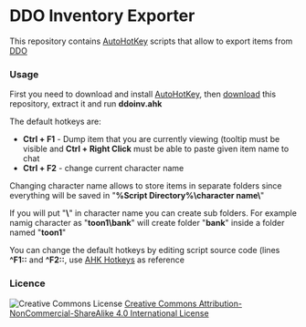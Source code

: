 # DDO Inventory Exporter

This repository contains [AutoHotKey] scripts that allow to export items from [DDO]

### Usage

First you need to download and install [AutoHotKey], then [download][master] this repository, extract it and run **ddoinv.ahk**

The default hotkeys are:
- **Ctrl + F1** - Dump item that you are currently viewing (tooltip must be visible and **Ctrl + Right Click** must be able to paste given item name to chat
- **Ctrl + F2** - change current character name

Changing character name allows to store items in separate folders since everything will be saved in "**%Script Directory%\\character name\\**"

If you will put "**\\**" in character name you can create sub folders. For example namig character as "**toon1\bank**" will create folder "**bank**" inside a folder named "**toon1**"

You can change the default hotkeys by editing script source code (lines **^F1::** and **^F2::**, use [AHK Hotkeys] as reference

### Licence

![Creative Commons License](https://i.creativecommons.org/l/by-nc-sa/4.0/88x31.png)
[Creative Commons Attribution-NonCommercial-ShareAlike 4.0 International License](http://creativecommons.org/licenses/by-nc-sa/4.0/)

[//]: #
[AutoHotKey]: http://www.autohotkey.com
[AHK Hotkeys]: https://www.autohotkey.com/docs/Hotkeys.htm
[DDO]: http://www.ddo.com
[master]: https://github.com/szkuwa/DDOahk/archive/master.zip

